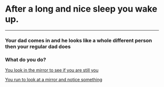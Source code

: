 # After a long and nice sleep you wake up.
---

### Your dad comes in and he looks like a whole different person then your regular dad does

### What do you do?                                                             

[You look in the mirror to see if you are still you](you.md)

[You run to look at a mirror and notice something](alien.md)
